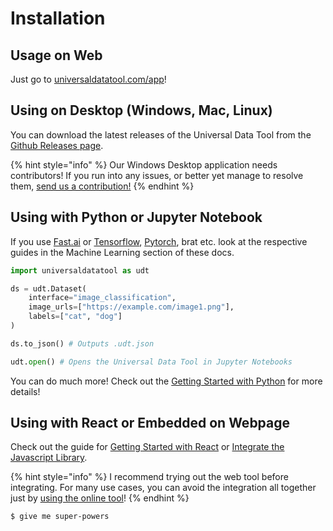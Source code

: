 # Installation

## Usage on Web

Just go to [universaldatatool.com/app](https://universaldatatool.com/app)!

## Using on Desktop \(Windows, Mac, Linux\)

You can download the latest releases of the Universal Data Tool from the [Github Releases page](https://github.com/UniversalDataTool/universal-data-tool/releases).

{% hint style="info" %}
Our Windows Desktop application needs contributors! If you run into any issues, or better yet manage to resolve them, [send us a contribution!](https://github.com/UniversalDataTool/universal-data-tool/tree/master/CONTRIBUTING.md)
{% endhint %}

## Using with Python or Jupyter Notebook

If you use [Fast.ai](machine-learning/fastai/) or [Tensorflow](), [Pytorch](), brat etc. look at the respective guides in the Machine Learning section of these docs. 

```python
import universaldatatool as udt

ds = udt.Dataset(
    interface="image_classification",
    image_urls=["https://example.com/image1.png"],
    labels=["cat", "dog"]
)

ds.to_json() # Outputs .udt.json

udt.open() # Opens the Universal Data Tool in Jupyter Notebooks
```

You can do much more! Check out the [Getting Started with Python](usage-with-python-and-jupyter/getting-started-with-python.md) for more details!

## Using with React or Embedded on Webpage

Check out the guide for [Getting Started with React](integrate-with-any-web-page/getting-started-with-react.md) or [Integrate the Javascript Library](integrate-with-any-web-page/integrate-with-the-javascript-library.md).

{% hint style="info" %}
I recommend trying out the web tool before integrating. For many use cases, you can avoid the integration all together just by [using the online tool](https://universaldatatool.com/app)!
{% endhint %}

```
$ give me super-powers
```



